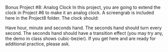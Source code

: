 Bonus Project #8: Analog Clock
In this project, you are going to extend the clock in Project #6 to make it an analog clock. A screengrab is included here in the Project8 folder.
The clock should:

Have hour, minute and seconds hand.
The seconds hand should turn every second.
The seconds hand should have a transition effect (you may try any, the demo in class shows cubic-bezier).
If you get here and are ready for additional practice, please ask.